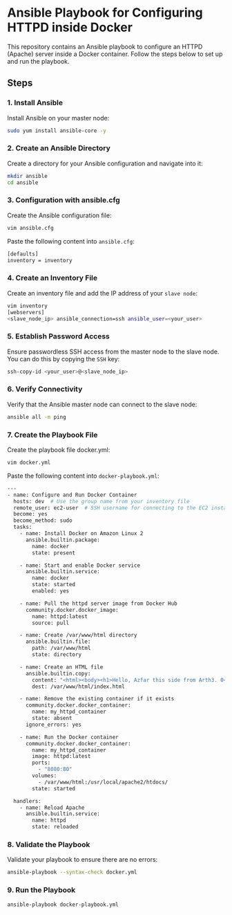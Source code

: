 # Ansible Playbook for Configuring HTTPD inside Docker

This repository contains an Ansible playbook to configure an HTTPD (Apache) server inside a Docker container. Follow the steps below to set up and run the playbook.

## Steps

### 1. Install Ansible
Install Ansible on your master node:
```sh
sudo yum install ansible-core -y
```

### 2. Create an Ansible Directory
Create a directory for your Ansible configuration and navigate into it:
```sh
mkdir ansible
cd ansible
```

### 3. Configuration with ansible.cfg
Create the Ansible configuration file:

```sh
vim ansible.cfg
```
Paste the following content into `ansible.cfg`:

```sh
[defaults]
inventory = inventory
```

### 4. Create an Inventory File
Create an inventory file and add the IP address of your `slave node`:

```sh
vim inventory
[webservers]
<slave_node_ip> ansible_connection=ssh ansible_user=<your_user>
```

### 5. Establish Password Access
Ensure passwordless SSH access from the master node to the slave node. You can do this by copying the `SSH` key:

```sh
ssh-copy-id <your_user>@<slave_node_ip>
```

### 6. Verify Connectivity
Verify that the Ansible master node can connect to the slave node:

```sh
ansible all -m ping
```

### 7. Create the Playbook File
Create the playbook file docker.yml:

```sh
vim docker.yml
```
Paste the following content into `docker-playbook.yml`:

```sh
---
- name: Configure and Run Docker Container
  hosts: dev  # Use the group name from your inventory file
  remote_user: ec2-user  # SSH username for connecting to the EC2 instance
  become: yes
  become_method: sudo
  tasks:
    - name: Install Docker on Amazon Linux 2
      ansible.builtin.package:
        name: docker
        state: present

    - name: Start and enable Docker service
      ansible.builtin.service:
        name: docker
        state: started
        enabled: yes

    - name: Pull the httpd server image from Docker Hub
      community.docker.docker_image:
        name: httpd:latest
        source: pull

    - name: Create /var/www/html directory
      ansible.builtin.file:
        path: /var/www/html
        state: directory

    - name: Create an HTML file
      ansible.builtin.copy:
        content: "<html><body><h1>Hello, Azfar this side from Arth3. 0</h1></body></html>"
        dest: /var/www/html/index.html

    - name: Remove the existing container if it exists
      community.docker.docker_container:
        name: my_httpd_container
        state: absent
      ignore_errors: yes

    - name: Run the Docker container
      community.docker.docker_container:
        name: my_httpd_container
        image: httpd:latest
        ports:
          - "8080:80"
        volumes:
          - /var/www/html:/usr/local/apache2/htdocs/
        state: started

  handlers:
    - name: Reload Apache
      ansible.builtin.service:
        name: httpd
        state: reloaded
```

### 8. Validate the Playbook
Validate your playbook to ensure there are no errors:

```sh
ansible-playbook --syntax-check docker.yml
```

### 9. Run the Playbook

```sh
ansible-playbook docker-playbook.yml
```



